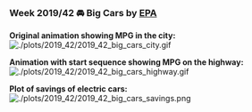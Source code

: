 ### Week 2019/42 🚘 Big Cars by [EPA](https://www.fueleconomy.gov/feg/download.shtml)

**Original animation showing MPG in the city:**
<br>
![./plots/2019_42/2019_42_big_cars_city.gif](https://github.com/Z3tt/TidyTuesday/blob/master/plots/2019_42/2019_42_big_cars_city.gif)

**Animation with start sequence showing MPG on the highway:**
<br>
![./plots/2019_42/2019_42_big_cars_highway.gif](https://github.com/Z3tt/TidyTuesday/blob/master/plots/2019_42/2019_42_big_cars_highway.gif)

**Plot of savings of electric cars:**
<br>
![./plots/2019_42/2019_42_big_cars_savings.png](https://github.com/Z3tt/TidyTuesday/blob/master/plots/2019_42/2019_42_big_cars_savings.png)
